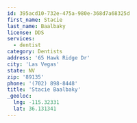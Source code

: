 ```yaml
---
id: 395acd10-732e-475a-980e-368d7a68325d
first_name: Stacie
last_name: Baalbaky
license: DDS
services:
  - dentist
category: Dentists
address: '65 Hawk Ridge Dr'
city: 'Las Vegas'
state: NV
zip: '89135'
phone: '(702) 898-8448'
title: 'Stacie Baalbaky'
_geoloc:
  lng: -115.32331
  lat: 36.131341
---
```

